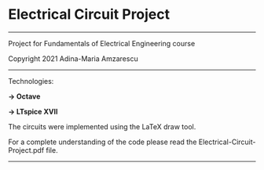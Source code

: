 # Electrical Circuit Project

___________________________________________________________

Project for Fundamentals of Electrical Engineering course

Copyright 2021 Adina-Maria Amzarescu

___________________________________________________________

Technologies:

__-> Octave__ 

__-> LTspice XVII__

The circuits were implemented using the LaTeX draw tool.

For a complete understanding of the code please read the
Electrical-Circuit-Project.pdf file. 

___________________________________________________________
